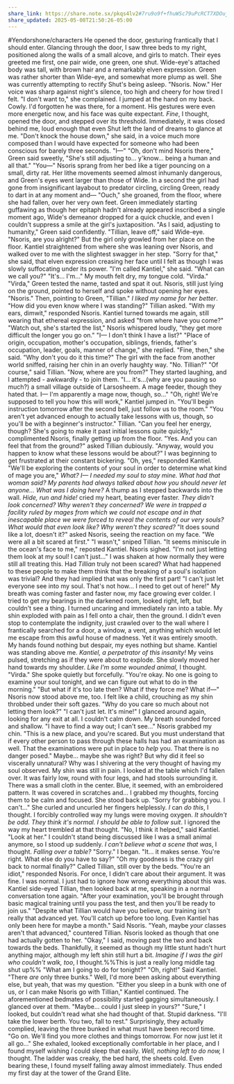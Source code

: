 ```yaml
---
share_link: https://share.note.sx/pkqs4lv2#7ru9o9f+fhuWSc79uPcRCT7XDOuj1/4DisnMpAD9TOw
share_updated: 2025-05-08T21:50:26-05:00
---
```

#Yendorshone/characters
He opened the door, gesturing frantically that I should enter. Glancing through the door, I saw three beds to my right, positioned along the walls of a small alcove, and girls to match. Their eyes greeted me first, one pair wide, one green, one shut. Wide-eye's attached body was tall, with brown hair and a remarkably elven expression. Green was rather shorter than Wide-eye, and somewhat more plump as well. She was currently attempting to rectify Shut's being asleep.
"Nsoris. Now." Her voice was sharp against night's silence, too high and cheery for how tired I felt.
"I don't want to," she complained.
I jumped at the hand on my back. Cowly. I'd forgotten he was there, for a moment. His gestures were even more energetic now, and his face was quite expectant. *Fine*, I thought, opened the door, and stepped over its threshold. Immediately, it was closed behind me, loud enough that even Shut left the land of dreams to glance at me.
"Don't knock the house down," she said, in a voice much more composed than I would have expected for someone who had been conscious for barely three seconds.
"I&mdash;"
"Oh, don't mind Nsoris there," Green said sweetly, "She's still adjusting to... y'know... being a human and all that."
"You&mdash;" Nsoris sprang from her bed like a tiger pouncing on a small, dirty rat. Her lithe movements seemed almost inhumanly dangerous, and Green's eyes went larger than those of Wide. In a second the girl had gone from insignificant layabout to predator circling, circling Green, ready to dart in at any moment and&mdash;
"Ouch," she groaned, from the floor, where she had fallen, over her very own feet. Green immediately starting guffawing as though her epitaph hadn't already appeared inscribed a single moment ago, Wide's demeanor dropped for a quick chuckle, and even I couldn't suppress a smile at the girl's juxtaposition.
"As I said, adjusting to humanity," Green said confidently.
"Tillian, leave off," said Wide-eye. "Nsoris, are you alright?" But the girl only growled from her place on the floor. Kantiel straightened from where she was leaning over Nsoris, and walked over to me with the slightest swagger in her step.
"Sorry for that," she said, that elven expression creasing her face until I felt as though I was slowly suffocating under its power. "I'm called Kantiel," she said. "What can we call you?"
"It's... I'm..." My mouth felt dry, my tongue cold. "Virda."
"Virda," Green tested the name, tasted and spat it out. 
Nsoris, still just lying on the ground, pointed to herself and spoke without opening her eyes. "Nsoris." Then, pointing to Green, "Tillian." *I liked my name for her better*.
"How did you even know where I was standing?" Tillian asked.
"With my ears, dimwit," responded Nsoris.
Kantiel turned towards me again, still wearing that ethereal expression, and asked "from where have you come?"
"Watch out, she's started the list," Nsoris whispered loudly, "they get more difficult the longer you go on."
"I&mdash; I don't think I have a list?"
"Place of origin, occupation, mother's occupation, siblings, friends, father's occupation, leader, goals, manner of change," she replied.
"Fine, then," she said. "Why don't you do it this time?" The girl with the face from another world sniffed, raising her chin in an overly haughty way.
"No. Tillian?"
"Of course," said Tillian. "Now, where are you from?" They started laughing, and I attempted - awkwardly - to join them.
"I... it's...(why are you pausing so much?) a small village outside of Larsosheem. A mage feeder, though they hated that. I&mdash; I'm apparently a mage now, though, so..."
"Oh, right! We're supposed to tell you how this will work," Kantiel jumped in. "You'll begin instruction tomorrow after the second bell, just follow us to the room."
"You aren't yet advanced enough to actually take lessons with us, though, so you'll be with a beginner's instructor." Tillian.
"Can you feel her energy, though? She's going to make it past initial lessons quite quickly," complimented Nsoris, finally getting up from the floor.
"Yes. And you can feel that from the ground?" asked Tillian dubiously.
"Anyway, would you happen to know what these lessons would be about?" I was beginning to get frustrated at their constant bickering.
"Oh, yes," responded Kantiel. "We'll be exploring the contents of your soul in order to determine what kind of mage you are," *What? I&mdash; I needed my soul to stay mine. What had that woman said? My parents had always talked about how you should never let anyone... What was I doing here?* A thump as I stepped backwards into the wall. *Hide, run and hide!* cried my heart, beating ever faster. *They didn't look concerned? Why weren't they concerned? We were in trapped a facility ruled by mages from which we could not escape and in that inescapable place we were forced to reveal the contents of our very souls? What would that even look like? Why weren't they scared?*
"It does sound like a lot, doesn't it?" asked Nsoris, seeing the reaction on my face. "We were all a bit scared at first."
"I wasn't," sniped Tillian.
"It seems miniscule in the ocean's face to me," reposted Kantiel. Nsoris sighed.
"I'm not just letting them look at my soul! I can't just..." I was shaken at how normally they were still all treating this. Had *Tillian* truly not been scared? What had happened to these people to make them think that the breaking of a soul's isolation was trivial? And they had implied that was only the first part!
"I can't just let everyone see into my soul. That's not how... I need to get out of here!" My breath was coming faster and faster now, my face growing ever colder. I tried to get my bearings in the darkened room, looked right, left, but couldn't see a thing. I turned uncaring and immediately ran into a table. My shin exploded with pain as I fell onto a chair, then the ground. I didn't even stop to contemplate the indignity, just crawled over to the wall where I frantically searched for a door, a window, a vent, anything which would let me escape from this awful house of madness. Yet it was entirely smooth. My hands found nothing but despair, my eyes nothing but shame. Kantiel was standing above me. *Kantiel, a perpetrator of this insanity!* My veins pulsed, stretching as if they were about to explode. She slowly moved her hand towards my shoulder. *Like I'm some wounded animal,* I thought.
"Virda." She spoke quietly but forcefully. "You're okay. No one is going to examine your soul tonight, and we can figure out what to do in the morning."
"But what if it's too late then? What if they force me? What if&mdash;"
Nsoris now stood above me, too. I felt like a child, crouching as my shin throbbed under their soft gazes. "Why do you care so much about not letting them look?"
"I can't just let. It's mine!" I glanced around again, looking for any exit at all. I couldn't calm down. My breath sounded forced and shallow. "I have to find a way out; I can't see..."
Nsoris grabbed my chin. "This is a new place, and you're scared. But you must understand that if every other person to pass through these halls has had an examination as well. That the examinations were put in place to *help* you. That there is no danger posed." Maybe... maybe she was right? But why did it feel so viscerally unnatural? Why was I shivering at the very thought of having my soul observed. My shin was still in pain. I looked at the table which I'd fallen over. It was fairly low, round with four legs, and had stools surrounding it. There was a small cloth in the center. Blue, it seemed, with an embroidered pattern. It was covered in scratches and... I grabbed my thoughts, forcing them to be calm and focused.
She stood back up. "Sorry for grabbing you. I can't..." She curled and uncurled her fingers helplessly. *I* can *do this*, I thought. I forcibly controlled way my lungs were moving oxygen. *It shouldn't be odd. They think it's normal. I should be able to follow suit*. I ignored the way my heart trembled at that thought.
"No, I think it helped," said Kantiel. "Look at her." I couldn't stand being discussed like I was a small animal anymore, so I stood up suddenly. *I can't believe what a scene that was*, I thought. *Falling over a table?*
"Sorry." I began. "It... it makes sense. You're right. What else do you have to say?"
"Oh my goodness is the crazy girl back to normal finally?" Called Tillian, still over by the beds.
"You're an idiot," responded Nsoris. For once, I didn't care about their argument. It was fine. I was normal. I just had to ignore how wrong everything about this was.
Kantiel side-eyed Tillian, then looked back at me, speaking in a normal conversation tone again. "After your examination, you'll be brought through basic magical training until you pass the test, and then you'll be ready to join us."
"Despite what Tillian would have you believe, our training isn't really that advanced yet. You'll catch up before too long. Even Kantiel has only been here for maybe a month." Said Nsoris.
"Yeah, maybe *your* classes aren't that advanced," countered Tillian. Nsoris looked as though that one had actually gotten to her.
"Okay," I said, moving past the two and back towards the beds. Thankfully, it seemed as though my little stunt hadn't hurt anything major, although my left shin still hurt a bit. *Imagine if I was the girl who couldn't walk, too*, I thought.%%This is just a really long middle tag shut up%% "What am I going to do for tonight?"
"Oh, right!" Said Kantiel. "There *are* only three bunks." Well, I'd more been asking about everything else, but yeah, that was my question.
"Either you sleep in a bunk with one of us, or I can make Nsoris go with Tillian," Kantiel continued. The aforementioned bedmates of possibility started gagging simultaneously.
I glanced over at them. "Maybe... could I just sleep in yours?"
"Sure," I looked, but couldn't read what she had thought of that. Stupid darkness. "I'll take the lower berth. You two, fall to rest." Surprisingly, they actually complied, leaving the three bunked in what must have been record time.
"Go on. We'll find you more clothes and things tomorrow. For now just let it all go..." She exhaled, looked exceptionally comfortable in her place, and I found myself wishing *I* could sleep that easily. *Well, nothing left to do now,* I thought. The ladder was creaky, the bed hard, the sheets cold. Even bearing these, I found myself falling away almost immediately.
Thus ended my first day at the tower of the Grand Elite.